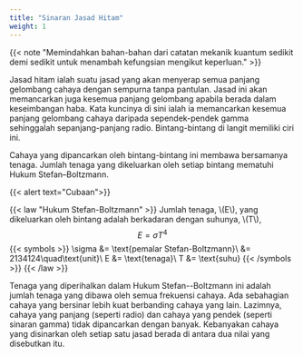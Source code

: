 ```yaml
---
title: "Sinaran Jasad Hitam"
weight: 1
---
```


{{< note "Memindahkan bahan-bahan dari catatan mekanik kuantum sedikit demi sedikit untuk menambah kefungsian mengikut keperluan." >}}

Jasad hitam ialah suatu jasad yang akan menyerap semua panjang gelombang cahaya dengan sempurna tanpa pantulan. Jasad ini akan memancarkan juga kesemua panjang gelombang apabila berada dalam keseimbangan haba. Kata kuncinya di sini ialah ia memancarkan kesemua panjang gelombang cahaya daripada sependek-pendek gamma sehinggalah sepanjang-panjang radio. Bintang-bintang di langit memiliki ciri ini.

Cahaya yang dipancarkan oleh bintang-bintang ini membawa bersamanya tenaga. Jumlah tenaga yang dikeluarkan oleh setiap bintang mematuhi Hukum Stefan&ndash;Boltzmann.

{{< alert text="Cubaan">}}

{{< law "Hukum Stefan-Boltzmann" >}}
Jumlah tenaga, \\(E\\), yang dikeluarkan oleh bintang adalah berkadaran dengan suhunya, \\(T\\),
$$E = \sigma T^4$$
{{< symbols >}}
\sigma &= \text{pemalar Stefan-Boltzmann}\\
&= 2134124\quad\text{unit}\\
E &= \text{tenaga}\\
T &= \text{suhu}
{{< /symbols >}}
{{< /law >}}

Tenaga yang diperihalkan dalam Hukum Stefan--Boltzmann ini adalah jumlah tenaga yang dibawa oleh semua frekuensi cahaya. Ada sebahagian cahaya yang  bersinar lebih kuat berbanding cahaya yang lain. Lazimnya, cahaya yang panjang (seperti radio) dan cahaya yang pendek (seperti sinaran gamma) tidak dipancarkan dengan banyak. Kebanyakan cahaya yang disinarkan oleh setiap satu jasad berada di antara dua nilai yang disebutkan itu.